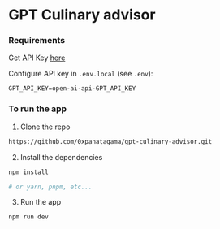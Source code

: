 # GPT Culinary advisor

### Requirements

Get API Key [here](https://openai.com/api/)

Configure API key in `.env.local` (see `.env`):

```
GPT_API_KEY=open-ai-api-GPT_API_KEY
```

### To run the app

1. Clone the repo

```sh
https://github.com/0xpanatagama/gpt-culinary-advisor.git
```

2. Install the dependencies

```sh
npm install

# or yarn, pnpm, etc...
```

3. Run the app

```sh
npm run dev
```

